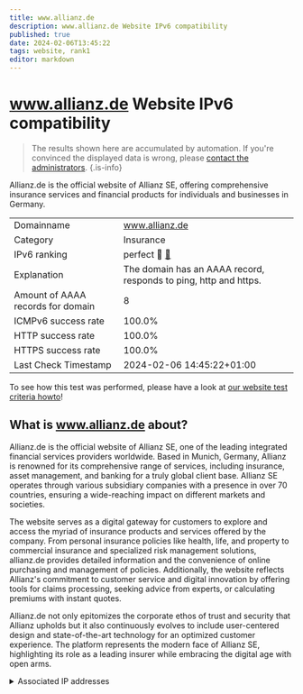 ```yaml
---
title: www.allianz.de
description: www.allianz.de Website IPv6 compatibility
published: true
date: 2024-02-06T13:45:22
tags: website, rank1
editor: markdown
---
```


# www.allianz.de Website IPv6 compatibility

> The results shown here are accumulated by automation. If you're convinced the displayed data is wrong, please [contact the administrators](/howto/chat). 
{.is-info}

Allianz.de is the official website of Allianz SE, offering comprehensive insurance services and financial products for individuals and businesses in Germany.


|   |   |
| - | - |
| Domainname | www.allianz.de
| Category | Insurance |
| IPv6 ranking | perfect :1st_place_medal: [🔗](/howto/ranking) |
| Explanation | The domain has an AAAA record, responds to ping, http and https. |
| Amount of AAAA records for domain | 8 |
| ICMPv6 success rate | 100.0%|
| HTTP success rate | 100.0% |
| HTTPS success rate | 100.0% |
| Last Check Timestamp | 2024-02-06 14:45:22+01:00 |

To see how this test was performed, please have a look at [our website test criteria howto](/howto/testcriteria/website)!


## What is www.allianz.de about?
Allianz.de is the official website of Allianz SE, one of the leading integrated financial services providers worldwide. Based in Munich, Germany, Allianz is renowned for its comprehensive range of services, including insurance, asset management, and banking for a truly global client base. Allianz SE operates through various subsidiary companies with a presence in over 70 countries, ensuring a wide-reaching impact on different markets and societies.

The website serves as a digital gateway for customers to explore and access the myriad of insurance products and services offered by the company. From personal insurance policies like health, life, and property to commercial insurance and specialized risk management solutions, allianz.de provides detailed information and the convenience of online purchasing and management of policies. Additionally, the website reflects Allianz's commitment to customer service and digital innovation by offering tools for claims processing, seeking advice from experts, or calculating premiums with instant quotes.

Allianz.de not only epitomizes the corporate ethos of trust and security that Allianz upholds but it also continuously evolves to include user-centered design and state-of-the-art technology for an optimized customer experience. The platform represents the modern face of Allianz SE, highlighting its role as a leading insurer while embracing the digital age with open arms.



<details>
<summary>Associated IP addresses</summary>

2600:9000:2490:4200:19:bc8b:b200:93a1

2600:9000:2490:c400:19:bc8b:b200:93a1

2600:9000:2490:b000:19:bc8b:b200:93a1

2600:9000:2490:2400:19:bc8b:b200:93a1

2600:9000:2490:4e00:19:bc8b:b200:93a1

2600:9000:2490:2000:19:bc8b:b200:93a1

2600:9000:2490:5e00:19:bc8b:b200:93a1

2600:9000:2490:b800:19:bc8b:b200:93a1

</details>
